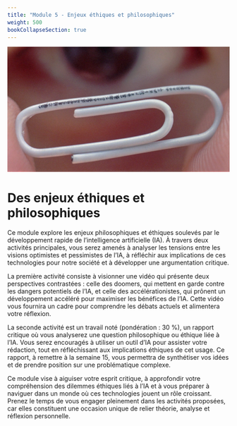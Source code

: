 ```yaml
---
title: "Module 5 - Enjeux éthiques et philosophiques"
weight: 500
bookCollapseSection: true
---
```


![](/images/paperclip2.jpg)

# Des enjeux éthiques et philosophiques

Ce module explore les enjeux philosophiques et éthiques soulevés par le
développement rapide de l’intelligence artificielle (IA). À travers deux
activités principales, vous serez amenés à analyser les tensions entre les
visions optimistes et pessimistes de l’IA, à réfléchir aux implications de ces
technologies pour notre société et à développer une argumentation critique.

La première activité consiste à visionner une vidéo qui présente deux
perspectives contrastées : celle des doomers, qui mettent en garde contre les
dangers potentiels de l’IA, et celle des accélérationistes, qui prônent un
développement accéléré pour maximiser les bénéfices de l’IA. Cette vidéo vous
fournira un cadre pour comprendre les débats actuels et alimentera votre
réflexion.

La seconde activité est un travail noté (pondération : 30 %), un rapport
critique où vous analyserez une question philosophique ou éthique liée à l’IA.
Vous serez encouragés à utiliser un outil d’IA pour assister votre rédaction,
tout en réfléchissant aux implications éthiques de cet usage. Ce rapport, à
remettre à la semaine 15, vous permettra de synthétiser vos idées et de prendre
position sur une problématique complexe.

Ce module vise à aiguiser votre esprit critique, à approfondir votre
compréhension des dilemmes éthiques liés à l’IA et à vous préparer à naviguer
dans un monde où ces technologies jouent un rôle croissant. Prenez le temps de
vous engager pleinement dans les activités proposées, car elles constituent une
occasion unique de relier théorie, analyse et réflexion personnelle.